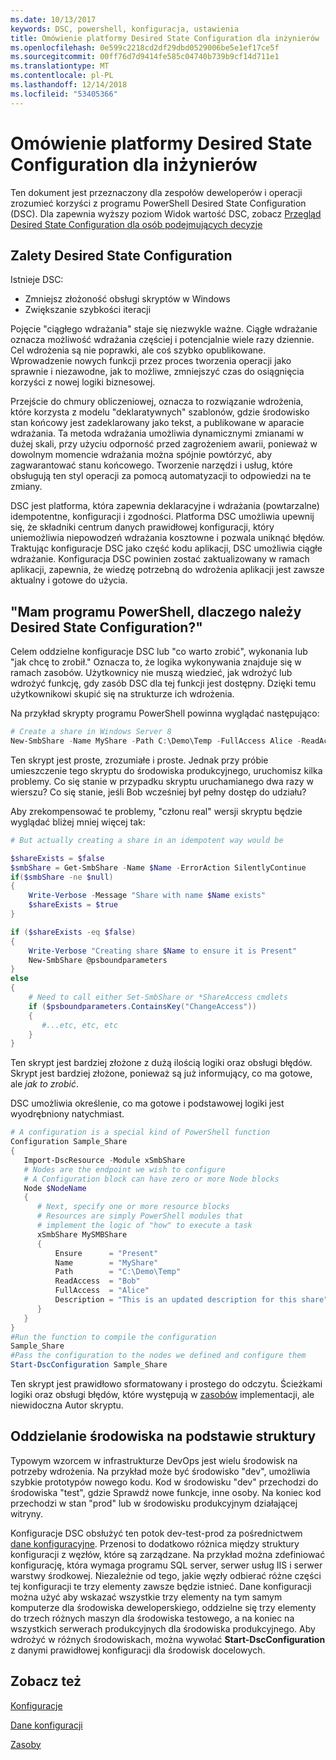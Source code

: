 ```yaml
---
ms.date: 10/13/2017
keywords: DSC, powershell, konfiguracja, ustawienia
title: Omówienie platformy Desired State Configuration dla inżynierów
ms.openlocfilehash: 0e599c2218cd2df29dbd0529006be5e1ef17ce5f
ms.sourcegitcommit: 00ff76d7d9414fe585c04740b739b9cf14d711e1
ms.translationtype: MT
ms.contentlocale: pl-PL
ms.lasthandoff: 12/14/2018
ms.locfileid: "53405366"
---
```

# <a name="desired-state-configuration-overview-for-engineers"></a>Omówienie platformy Desired State Configuration dla inżynierów

Ten dokument jest przeznaczony dla zespołów deweloperów i operacji zrozumieć korzyści z programu PowerShell Desired State Configuration (DSC).
Dla zapewnia wyższy poziom Widok wartość DSC, zobacz [Przegląd Desired State Configuration dla osób podejmujących decyzje](decisionMaker.md)

## <a name="benefits-of-desired-state-configuration"></a>Zalety Desired State Configuration

Istnieje DSC:

- Zmniejsz złożoność obsługi skryptów w Windows
- Zwiększanie szybkości iteracji

Pojęcie "ciągłego wdrażania" staje się niezwykle ważne.
Ciągłe wdrażanie oznacza możliwość wdrażania częściej i potencjalnie wiele razy dziennie.
Cel wdrożenia są nie poprawki, ale coś szybko opublikowane.
Wprowadzenie nowych funkcji przez proces tworzenia operacji jako sprawnie i niezawodne, jak to możliwe, zmniejszyć czas do osiągnięcia korzyści z nowej logiki biznesowej.

Przejście do chmury obliczeniowej, oznacza to rozwiązanie wdrożenia, które korzysta z modelu "deklaratywnych" szablonów, gdzie środowisko stan końcowy jest zadeklarowany jako tekst, a publikowane w aparacie wdrażania.
Ta metoda wdrażania umożliwia dynamicznymi zmianami w dużej skali, przy użyciu odporność przed zagrożeniem awarii, ponieważ w dowolnym momencie wdrażania można spójnie powtórzyć, aby zagwarantować stanu końcowego.
Tworzenie narzędzi i usług, które obsługują ten styl operacji za pomocą automatyzacji to odpowiedzi na te zmiany.

DSC jest platforma, która zapewnia deklaracyjne i wdrażania (powtarzalne) idempotentne, konfiguracji i zgodności.
Platforma DSC umożliwia upewnij się, że składniki centrum danych prawidłowej konfiguracji, który uniemożliwia niepowodzeń wdrażania kosztowne i pozwala uniknąć błędów.
Traktując konfiguracje DSC jako część kodu aplikacji, DSC umożliwia ciągłe wdrażanie.
Konfiguracja DSC powinien zostać zaktualizowany w ramach aplikacji, zapewnia, że wiedzę potrzebną do wdrożenia aplikacji jest zawsze aktualny i gotowe do użycia.

## <a name="i-have-powershell-why-do-i-need-desired-state-configuration"></a>"Mam programu PowerShell, dlaczego należy Desired State Configuration?"

Celem oddzielne konfiguracje DSC lub "co warto zrobić", wykonania lub "jak chcę to zrobił."
Oznacza to, że logika wykonywania znajduje się w ramach zasobów.
Użytkownicy nie muszą wiedzieć, jak wdrożyć lub wdrożyć funkcję, gdy zasób DSC dla tej funkcji jest dostępny.
Dzięki temu użytkownikowi skupić się na strukturze ich wdrożenia.

Na przykład skrypty programu PowerShell powinna wyglądać następująco:
```powershell
# Create a share in Windows Server 8
New-SmbShare -Name MyShare -Path C:\Demo\Temp -FullAccess Alice -ReadAccess Bob
```
Ten skrypt jest proste, zrozumiałe i proste.
Jednak przy próbie umieszczenie tego skryptu do środowiska produkcyjnego, uruchomisz kilka problemy.
Co się stanie w przypadku skryptu uruchamianego dwa razy w wierszu?
Co się stanie, jeśli Bob wcześniej był pełny dostęp do udziału?

Aby zrekompensować te problemy, "członu real" wersji skryptu będzie wyglądać bliżej mniej więcej tak:
```powershell
# But actually creating a share in an idempotent way would be

$shareExists = $false
$smbShare = Get-SmbShare -Name $Name -ErrorAction SilentlyContinue
if($smbShare -ne $null)
{
    Write-Verbose -Message "Share with name $Name exists"
    $shareExists = $true
}

if ($shareExists -eq $false)
{
    Write-Verbose "Creating share $Name to ensure it is Present"
    New-SmbShare @psboundparameters
}
else
{
    # Need to call either Set-SmbShare or *ShareAccess cmdlets
    if ($psboundparameters.ContainsKey("ChangeAccess"))
    {
       #...etc, etc, etc
    }
}
```

Ten skrypt jest bardziej złożone z dużą ilością logiki oraz obsługi błędów.
Skrypt jest bardziej złożone, ponieważ są już informujący, co ma gotowe, ale *jak to zrobić*.

DSC umożliwia określenie, co ma gotowe i podstawowej logiki jest wyodrębniony natychmiast.

```powershell
# A configuration is a special kind of PowerShell function
Configuration Sample_Share
{
   Import-DscResource -Module xSmbShare
   # Nodes are the endpoint we wish to configure
   # A Configuration block can have zero or more Node blocks
   Node $NodeName
   {
      # Next, specify one or more resource blocks
      # Resources are simply PowerShell modules that
      # implement the logic of "how" to execute a task
      xSmbShare MySMBShare
      {
          Ensure      = "Present"
          Name        = "MyShare"
          Path        = "C:\Demo\Temp"
          ReadAccess  = "Bob"
          FullAccess  = "Alice"
          Description = "This is an updated description for this share"
      }
   }
}
#Run the function to compile the configuration
Sample_Share
#Pass the configuration to the nodes we defined and configure them
Start-DscConfiguration Sample_Share
```

Ten skrypt jest prawidłowo sformatowany i prostego do odczytu.
Ścieżkami logiki oraz obsługi błędów, które występują w [zasobów](../resources/resources.md) implementacji, ale niewidoczna Autor skryptu.

## <a name="separating-environment-from-structure"></a>Oddzielanie środowiska na podstawie struktury

Typowym wzorcem w infrastrukturze DevOps jest wielu środowisk na potrzeby wdrożenia.
Na przykład może być środowisko "dev", umożliwia szybkie prototypów nowego kodu.
Kod w środowisku "dev" przechodzi do środowiska "test", gdzie Sprawdź nowe funkcje, inne osoby.
Na koniec kod przechodzi w stan "prod" lub w środowisku produkcyjnym działającej witryny.

Konfiguracje DSC obsłużyć ten potok dev-test-prod za pośrednictwem [dane konfiguracyjne](../configurations/configData.md).
Przenosi to dodatkowo różnica między struktury konfiguracji z węzłów, które są zarządzane.
Na przykład można zdefiniować konfigurację, która wymaga programu SQL server, serwer usług IIS i serwer warstwy środkowej.
Niezależnie od tego, jakie węzły odbierać różne części tej konfiguracji te trzy elementy zawsze będzie istnieć.
Dane konfiguracji można użyć aby wskazać wszystkie trzy elementy na tym samym komputerze dla środowiska deweloperskiego, oddzielne się trzy elementy do trzech różnych maszyn dla środowiska testowego, a na koniec na wszystkich serwerach produkcyjnych dla środowiska produkcyjnego.
Aby wdrożyć w różnych środowiskach, można wywołać **Start-DscConfiguration** z danymi prawidłowej konfiguracji dla środowisk docelowych.

## <a name="see-also"></a>Zobacz też

[Konfiguracje](../configurations/configurations.md)

[Dane konfiguracji](../configurations/configData.md)

[Zasoby](../resources/resources.md)

